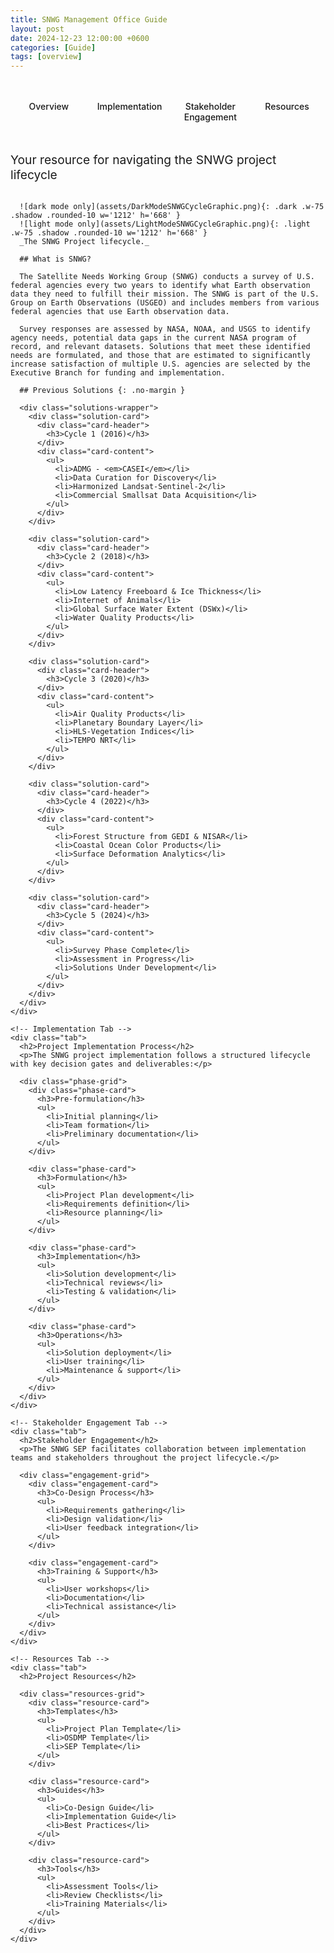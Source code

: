 ```yaml
---
title: SNWG Management Office Guide
layout: post
date: 2024-12-23 12:00:00 +0600
categories: [Guide]
tags: [overview]
---
```


<div class="tabs-wrapper">
  <input type="radio" name="tabs" id="tab1" checked="checked">
  <input type="radio" name="tabs" id="tab2">
  <input type="radio" name="tabs" id="tab3">
  <input type="radio" name="tabs" id="tab4">
  
  <div class="tabs-nav">
    <label for="tab1">Overview</label>
    <label for="tab2">Implementation</label>
    <label for="tab3">Stakeholder Engagement</label>
    <label for="tab4">Resources</label>
  </div>

  <div class="tabs-content">
    <!-- Overview Tab -->
    <div class="tab">
      <p class="text-center lead-text">Your resource for navigating the SNWG project lifecycle</p>

      ![dark mode only](assets/DarkModeSNWGCycleGraphic.png){: .dark .w-75 .shadow .rounded-10 w='1212' h='668' }
      ![light mode only](assets/LightModeSNWGCycleGraphic.png){: .light .w-75 .shadow .rounded-10 w='1212' h='668' }
      _The SNWG Project lifecycle._

      ## What is SNWG?

      The Satellite Needs Working Group (SNWG) conducts a survey of U.S. federal agencies every two years to identify what Earth observation data they need to fulfill their mission. The SNWG is part of the U.S. Group on Earth Observations (USGEO) and includes members from various federal agencies that use Earth observation data.

      Survey responses are assessed by NASA, NOAA, and USGS to identify agency needs, potential data gaps in the current NASA program of record, and relevant datasets. Solutions that meet these identified needs are formulated, and those that are estimated to significantly increase satisfaction of multiple U.S. agencies are selected by the Executive Branch for funding and implementation.

      ## Previous Solutions {: .no-margin }

      <div class="solutions-wrapper">
        <div class="solution-card">
          <div class="card-header">
            <h3>Cycle 1 (2016)</h3>
          </div>
          <div class="card-content">
            <ul>
              <li>ADMG - <em>CASEI</em></li>
              <li>Data Curation for Discovery</li>
              <li>Harmonized Landsat-Sentinel-2</li>
              <li>Commercial Smallsat Data Acquisition</li>
            </ul>
          </div>
        </div>

        <div class="solution-card">
          <div class="card-header">
            <h3>Cycle 2 (2018)</h3>
          </div>
          <div class="card-content">
            <ul>
              <li>Low Latency Freeboard & Ice Thickness</li>
              <li>Internet of Animals</li>
              <li>Global Surface Water Extent (DSWx)</li>
              <li>Water Quality Products</li>
            </ul>
          </div>
        </div>

        <div class="solution-card">
          <div class="card-header">
            <h3>Cycle 3 (2020)</h3>
          </div>
          <div class="card-content">
            <ul>
              <li>Air Quality Products</li>
              <li>Planetary Boundary Layer</li>
              <li>HLS-Vegetation Indices</li>
              <li>TEMPO NRT</li>
            </ul>
          </div>
        </div>

        <div class="solution-card">
          <div class="card-header">
            <h3>Cycle 4 (2022)</h3>
          </div>
          <div class="card-content">
            <ul>
              <li>Forest Structure from GEDI & NISAR</li>
              <li>Coastal Ocean Color Products</li>
              <li>Surface Deformation Analytics</li>
            </ul>
          </div>
        </div>

        <div class="solution-card">
          <div class="card-header">
            <h3>Cycle 5 (2024)</h3>
          </div>
          <div class="card-content">
            <ul>
              <li>Survey Phase Complete</li>
              <li>Assessment in Progress</li>
              <li>Solutions Under Development</li>
            </ul>
          </div>
        </div>
      </div>
    </div>

    <!-- Implementation Tab -->
    <div class="tab">
      <h2>Project Implementation Process</h2>
      <p>The SNWG project implementation follows a structured lifecycle with key decision gates and deliverables:</p>

      <div class="phase-grid">
        <div class="phase-card">
          <h3>Pre-formulation</h3>
          <ul>
            <li>Initial planning</li>
            <li>Team formation</li>
            <li>Preliminary documentation</li>
          </ul>
        </div>

        <div class="phase-card">
          <h3>Formulation</h3>
          <ul>
            <li>Project Plan development</li>
            <li>Requirements definition</li>
            <li>Resource planning</li>
          </ul>
        </div>

        <div class="phase-card">
          <h3>Implementation</h3>
          <ul>
            <li>Solution development</li>
            <li>Technical reviews</li>
            <li>Testing & validation</li>
          </ul>
        </div>

        <div class="phase-card">
          <h3>Operations</h3>
          <ul>
            <li>Solution deployment</li>
            <li>User training</li>
            <li>Maintenance & support</li>
          </ul>
        </div>
      </div>
    </div>

    <!-- Stakeholder Engagement Tab -->
    <div class="tab">
      <h2>Stakeholder Engagement</h2>
      <p>The SNWG SEP facilitates collaboration between implementation teams and stakeholders throughout the project lifecycle.</p>

      <div class="engagement-grid">
        <div class="engagement-card">
          <h3>Co-Design Process</h3>
          <ul>
            <li>Requirements gathering</li>
            <li>Design validation</li>
            <li>User feedback integration</li>
          </ul>
        </div>

        <div class="engagement-card">
          <h3>Training & Support</h3>
          <ul>
            <li>User workshops</li>
            <li>Documentation</li>
            <li>Technical assistance</li>
          </ul>
        </div>
      </div>
    </div>

    <!-- Resources Tab -->
    <div class="tab">
      <h2>Project Resources</h2>

      <div class="resources-grid">
        <div class="resource-card">
          <h3>Templates</h3>
          <ul>
            <li>Project Plan Template</li>
            <li>OSDMP Template</li>
            <li>SEP Template</li>
          </ul>
        </div>

        <div class="resource-card">
          <h3>Guides</h3>
          <ul>
            <li>Co-Design Guide</li>
            <li>Implementation Guide</li>
            <li>Best Practices</li>
          </ul>
        </div>

        <div class="resource-card">
          <h3>Tools</h3>
          <ul>
            <li>Assessment Tools</li>
            <li>Review Checklists</li>
            <li>Training Materials</li>
          </ul>
        </div>
      </div>
    </div>
  </div>
</div>

<style>
.tabs-wrapper {
  margin: 2rem 0;
}

.tabs-wrapper input[type="radio"] {
  display: none;
}

.tabs-nav {
  display: flex;
  border-bottom: 2px solid var(--border-color);
  margin-bottom: 2rem;
}

.tabs-nav label {
  flex: 1;
  padding: 1rem;
  text-align: center;
  cursor: pointer;
  color: var(--text-color);
  font-weight: 500;
  transition: all 0.3s ease;
}

.tabs-nav label:hover {
  color: var(--link-color);
}

.tabs-content .tab {
  display: none;
}

#tab1:checked ~ .tabs-content div:nth-of-type(1),
#tab2:checked ~ .tabs-content div:nth-of-type(2),
#tab3:checked ~ .tabs-content div:nth-of-type(3),
#tab4:checked ~ .tabs-content div:nth-of-type(4) {
  display: block;
}

#tab1:checked ~ .tabs-nav label:nth-of-type(1),
#tab2:checked ~ .tabs-nav label:nth-of-type(2),
#tab3:checked ~ .tabs-nav label:nth-of-type(3),
#tab4:checked ~ .tabs-nav label:nth-of-type(4) {
  color: var(--link-color);
  border-bottom: 2px solid var(--link-color);
  margin-bottom: -2px;
}

.solutions-wrapper,
.phase-grid,
.engagement-grid,
.resources-grid {
  display: grid;
  grid-template-columns: repeat(2, 1fr);
  gap: 1.5rem;
  margin: 1rem 0 3rem 0;
}

.solution-card,
.phase-card,
.engagement-card,
.resource-card {
  background: var(--card-bg);
  border: 1px solid var(--border-color);
  border-radius: 8px;
  overflow: hidden;
}

.card-header {
  background: var(--card-header-bg, var(--card-bg));
  border-bottom: 2px solid var(--border-color);
  padding: 1rem 1.5rem;
}

.card-header h3,
.phase-card h3,
.engagement-card h3,
.resource-card h3 {
  margin: 0;
  padding: 1rem 1.5rem;
  color: var(--heading-color);
  font-size: 1.25rem;
  border-bottom: 2px solid var(--border-color);
}

.card-content,
.phase-card ul,
.engagement-card ul,
.resource-card ul {
  padding: 1.5rem;
}

ul {
  list-style: none;
  padding: 0;
  margin: 0;
}

li {
  margin: 0.5rem 0;
  position: relative;
  padding-left: 1em;
}

li:before {
  content: "•";
  position: absolute;
  left: 0;
  color: var(--link-color);
}

.lead-text {
  font-size: 1.2rem;
  margin-bottom: 2rem;
  color: var(--text-muted);
}

@media (max-width: 768px) {
  .solutions-wrapper,
  .phase-grid,
  .engagement-grid,
  .resources-grid {
    grid-template-columns: 1fr;
  }
}
</style>
